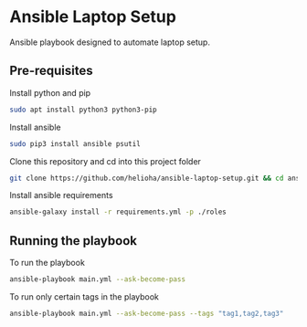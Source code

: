 # Ansible Laptop Setup

Ansible playbook designed to automate laptop setup.

## Pre-requisites 

Install python and pip
```bash
sudo apt install python3 python3-pip
```

Install ansible
```bash
sudo pip3 install ansible psutil
```

Clone this repository and cd into this project folder
```bash
git clone https://github.com/helioha/ansible-laptop-setup.git && cd ansible-laptop-setup
```

Install ansible requirements
```bash
ansible-galaxy install -r requirements.yml -p ./roles
```

## Running the playbook

To run the playbook
```bash
ansible-playbook main.yml --ask-become-pass
```

To run only certain tags in the playbook
```bash
ansible-playbook main.yml --ask-become-pass --tags "tag1,tag2,tag3"
```